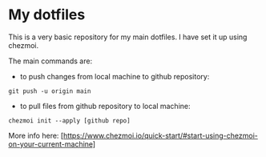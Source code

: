 # My dotfiles

This is a very basic repository for my main dotfiles. I have set it up using chezmoi.

The main commands are:

* to push changes from local machine to github repository:

`git push -u origin main`

* to pull files from github repository to local machine:

`chezmoi init --apply [github repo]`

More info here: [https://www.chezmoi.io/quick-start/#start-using-chezmoi-on-your-current-machine]
